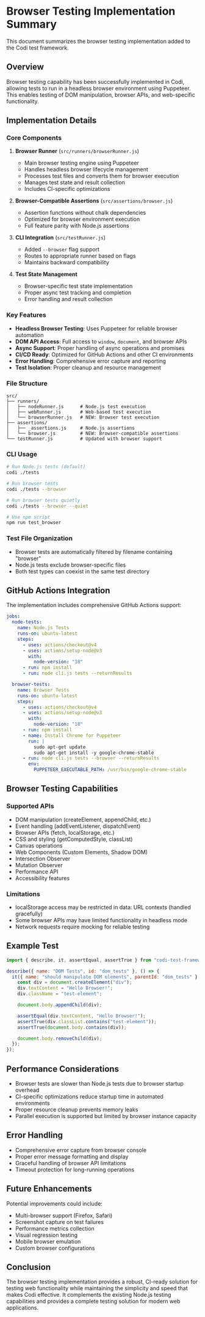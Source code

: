 # Browser Testing Implementation Summary

This document summarizes the browser testing implementation added to the Codi test framework.

## Overview

Browser testing capability has been successfully implemented in Codi, allowing tests to run in a headless browser environment using Puppeteer. This enables testing of DOM manipulation, browser APIs, and web-specific functionality.

## Implementation Details

### Core Components

1. **Browser Runner** (`src/runners/browserRunner.js`)

   - Main browser testing engine using Puppeteer
   - Handles headless browser lifecycle management
   - Processes test files and converts them for browser execution
   - Manages test state and result collection
   - Includes CI-specific optimizations

2. **Browser-Compatible Assertions** (`src/assertions/browser.js`)

   - Assertion functions without chalk dependencies
   - Optimized for browser environment execution
   - Full feature parity with Node.js assertions

3. **CLI Integration** (`src/testRunner.js`)

   - Added `--browser` flag support
   - Routes to appropriate runner based on flags
   - Maintains backward compatibility

4. **Test State Management**
   - Browser-specific test state implementation
   - Proper async test tracking and completion
   - Error handling and result collection

### Key Features

- **Headless Browser Testing**: Uses Puppeteer for reliable browser automation
- **DOM API Access**: Full access to `window`, `document`, and browser APIs
- **Async Support**: Proper handling of async operations and promises
- **CI/CD Ready**: Optimized for GitHub Actions and other CI environments
- **Error Handling**: Comprehensive error capture and reporting
- **Test Isolation**: Proper cleanup and resource management

### File Structure

```
src/
├── runners/
│   ├── nodeRunner.js      # Node.js test execution
│   ├── webRunner.js       # Web-based test execution
│   └── browserRunner.js   # NEW: Browser test execution
├── assertions/
│   ├── _assertions.js     # Node.js assertions
│   └── browser.js         # NEW: Browser-compatible assertions
└── testRunner.js          # Updated with browser support
```

### CLI Usage

```bash
# Run Node.js tests (default)
codi ./tests

# Run browser tests
codi ./tests --browser

# Run browser tests quietly
codi ./tests --browser --quiet

# Use npm script
npm run test_browser
```

### Test File Organization

- Browser tests are automatically filtered by filename containing "browser"
- Node.js tests exclude browser-specific files
- Both test types can coexist in the same test directory

## GitHub Actions Integration

The implementation includes comprehensive GitHub Actions support:

```yaml
jobs:
  node-tests:
    name: Node.js Tests
    runs-on: ubuntu-latest
    steps:
      - uses: actions/checkout@v4
      - uses: actions/setup-node@v3
        with:
          node-version: "18"
      - run: npm install
      - run: node cli.js tests --returnResults

  browser-tests:
    name: Browser Tests
    runs-on: ubuntu-latest
    steps:
      - uses: actions/checkout@v4
      - uses: actions/setup-node@v3
        with:
          node-version: "18"
      - run: npm install
      - name: Install Chrome for Puppeteer
        run: |
          sudo apt-get update
          sudo apt-get install -y google-chrome-stable
      - run: node cli.js tests --browser --returnResults
        env:
          PUPPETEER_EXECUTABLE_PATH: /usr/bin/google-chrome-stable
```

## Browser Testing Capabilities

### Supported APIs

- DOM manipulation (createElement, appendChild, etc.)
- Event handling (addEventListener, dispatchEvent)
- Browser APIs (fetch, localStorage, etc.)
- CSS and styling (getComputedStyle, classList)
- Canvas operations
- Web Components (Custom Elements, Shadow DOM)
- Intersection Observer
- Mutation Observer
- Performance API
- Accessibility features

### Limitations

- localStorage access may be restricted in data: URL contexts (handled gracefully)
- Some browser APIs may have limited functionality in headless mode
- Network requests require mocking for reliable testing

## Example Test

```javascript
import { describe, it, assertEqual, assertTrue } from "codi-test-framework";

describe({ name: "DOM Tests", id: "dom_tests" }, () => {
  it({ name: "should manipulate DOM elements", parentId: "dom_tests" }, () => {
    const div = document.createElement("div");
    div.textContent = "Hello Browser!";
    div.className = "test-element";

    document.body.appendChild(div);

    assertEqual(div.textContent, "Hello Browser!");
    assertTrue(div.classList.contains("test-element"));
    assertTrue(document.body.contains(div));

    document.body.removeChild(div);
  });
});
```

## Performance Considerations

- Browser tests are slower than Node.js tests due to browser startup overhead
- CI-specific optimizations reduce startup time in automated environments
- Proper resource cleanup prevents memory leaks
- Parallel execution is supported but limited by browser instance capacity

## Error Handling

- Comprehensive error capture from browser console
- Proper error message formatting and display
- Graceful handling of browser API limitations
- Timeout protection for long-running operations

## Future Enhancements

Potential improvements could include:

- Multi-browser support (Firefox, Safari)
- Screenshot capture on test failures
- Performance metrics collection
- Visual regression testing
- Mobile browser emulation
- Custom browser configurations

## Conclusion

The browser testing implementation provides a robust, CI-ready solution for testing web functionality while maintaining the simplicity and speed that makes Codi effective. It complements the existing Node.js testing capabilities and provides a complete testing solution for modern web applications.

